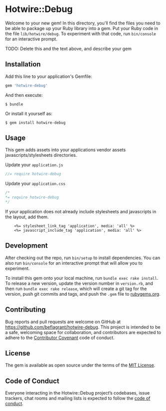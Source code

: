 # Hotwire::Debug

Welcome to your new gem! In this directory, you'll find the files you need to be able to package up your Ruby library into a gem. Put your Ruby code in the file `lib/hotwire/debug`. To experiment with that code, run `bin/console` for an interactive prompt.

TODO: Delete this and the text above, and describe your gem

## Installation

Add this line to your application's Gemfile:

```ruby
gem 'hotwire-debug'
```

And then execute:

    $ bundle

Or install it yourself as:

    $ gem install hotwire-debug

## Usage

This gem adds assets into your applications vendor assets javascripts/stylesheets directories.

Update your `application.js`
```js
//= require hotwire-debug
```

Update your `application.css`
```css
/*
*= require hotwire-debug
*/
```

If your application does not already include stylesheets and javascripts in the layout, add them.

```erb
    <%= stylesheet_link_tag 'application', media: 'all' %>
    <%= javascript_include_tag 'application', media: 'all' %>
```

## Development

After checking out the repo, run `bin/setup` to install dependencies. You can also run `bin/console` for an interactive prompt that will allow you to experiment.

To install this gem onto your local machine, run `bundle exec rake install`. To release a new version, update the version number in `version.rb`, and then run `bundle exec rake release`, which will create a git tag for the version, push git commits and tags, and push the `.gem` file to [rubygems.org](https://rubygems.org).

## Contributing

Bug reports and pull requests are welcome on GitHub at https://github.com/beflagrant/hotwire-debug. This project is intended to be a safe, welcoming space for collaboration, and contributors are expected to adhere to the [Contributor Covenant](http://contributor-covenant.org) code of conduct.

## License

The gem is available as open source under the terms of the [MIT License](https://opensource.org/licenses/MIT).

## Code of Conduct

Everyone interacting in the Hotwire::Debug project’s codebases, issue trackers, chat rooms and mailing lists is expected to follow the [code of conduct](https://github.com/beflagrant/hotwire-debug/blob/master/CODE_OF_CONDUCT.md).
